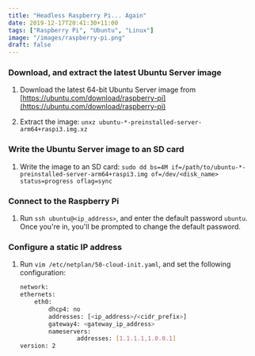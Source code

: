 ```yaml
---
title: "Headless Raspberry Pi... Again"
date: 2019-12-17T20:41:30+11:00
tags: ["Raspberry Pi", "Ubuntu", "Linux"]
image: "/images/raspberry-pi.png"
draft: false
---
```


### Download, and extract the latest Ubuntu Server image

1. Download the latest 64-bit Ubuntu Server image from [https://ubuntu.com/download/raspberry-pi](https://ubuntu.com/download/raspberry-pi)

2. Extract the image: `unxz ubuntu-*-preinstalled-server-arm64+raspi3.img.xz`

### Write the Ubuntu Server image to an SD card

1. Write the image to an SD card: `sudo dd bs=4M if=/path/to/ubuntu-*-preinstalled-server-arm64+raspi3.img of=/dev/<disk_name> status=progress oflag=sync`

### Connect to the Raspberry Pi

1. Run `ssh ubuntu@<ip_address>`, and enter the default password `ubuntu`. Once you're in, you'll be prompted to change the default password.

### Configure a static IP address

1. Run `vim /etc/netplan/50-cloud-init.yaml`, and set the following configuration:

    ```bash
    network:
    ethernets:
        eth0:
            dhcp4: no
            addresses: [<ip_address>/<cidr_prefix>]
            gateway4: <gateway_ip_address>
            nameservers:
                    addresses: [1.1.1.1,1.0.0.1]
    version: 2
    ```
